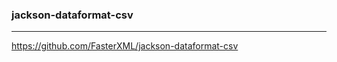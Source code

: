 ### jackson-dataformat-csv
---
https://github.com/FasterXML/jackson-dataformat-csv

```
```

```
```

```
```


